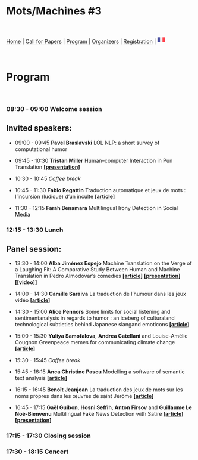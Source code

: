 # Mots/Machines #3

<br>

[Home](https://motsmachines.github.io/2021/) | [Call for Papers](https://motsmachines.github.io/2021/CFP) | [Program ](https://motsmachines.github.io/2021/program) | [Organizers](https://motsmachines.github.io/2021/organizers) | [Registration](https://motsmachines.github.io/2021/registration) | [<img src="FR.png" width="20">](https://motsmachines.github.io/2021/accueil)

<br>

# Program

<br>

### 08:30	- 09:00    Welcome session

## Invited speakers: 

* 09:00	- 09:45   **Pavel Braslavski** LOL NLP: a short survey of computational humor

* 09:45	- 10:30	   **Tristan Miller**	Human–computer Interaction in Pun Translation **[[presentation]](submissions/PunCAT.pdf)**

* 10:30	- 10:45	   *Coffee break*

* 10:45	- 11:30	   **Fabio Regattin**	Traduction automatique et jeux de mots : l’incursion (ludique) d’un inculte **[[article]](submissions/Mots-Machines-2021_paper_5.pdf)**

* 11:30	- 12:15	   **Farah Benamara**	Multilingual Irony Detection in Social Media
 
### 12:15	- 13:30	   Lunch

## Panel session:

* 13:30	- 14:00	   **Alba Jiménez Espejo**	Machine Translation on the Verge of a Laughing Fit: A Comparative Study Between Human and Machine Translation in Pedro Almodóvar’s comedies **[[article]](submissions/Mots-Machines-2021_paper_3.pdf)** **[[presentation]](submissions/Machine-Translation-At-The-Verge-Of-A-Laughing-Fit.pdf)** **[[video]]**

* 14:00	- 14:30	   **Camille Saraiva**	La traduction de l’humour dans les jeux vidéo **[[article]](submissions/Mots-Machines-2021_paper_2.pdf)**

* 14:30	- 15:00	   **Alice Pennors**	Some limits for social listening and sentimentanalysis in regards to humor : an iceberg of culturaland technological subtleties behind Japanese slangand emoticons **[[article]](submissions/Mots-Machines-2021_paper_8.pdf)**

* 15:00	- 15:30	   **Yuliya Samofalova**, **Andrea Catellani** and Louise-Amélie Cougnon	Greenpeace memes for communicating climate change **[[article]](submissions/Mots-Machines-2021_paper_10.pdf)**
 
* 15:30	- 15:45	   *Coffee break*

* 15:45	- 16:15	   **Anca Christine Pascu**	Modelling a software of semantic text analysis **[[article]](submissions/Mots-Machines-2021_paper_4.pdf)**

* 16:15	- 16:45	   **Benoît Jeanjean**	La traduction des jeux de mots sur les noms propres dans les œuvres de saint Jérôme **[[article]](submissions/Mots-Machines-2021_paper_9.pdf)**

* 16:45	- 17:15	   **Gaël Guibon**, **Hosni Seffih**, **Anton Firsov** and **Guillaume Le Noé-Bienvenu**	Multilingual Fake News Detection with Satire **[[article]](submissions/Mots-Machines-2021_paper_12.pdf)** **[[presentation]](submissions/Multilingual-Fake-News-Detection-with-Satire.pdf)**

### 17:15	- 17:30    Closing session

### 17:30	- 18:15	   Concert
